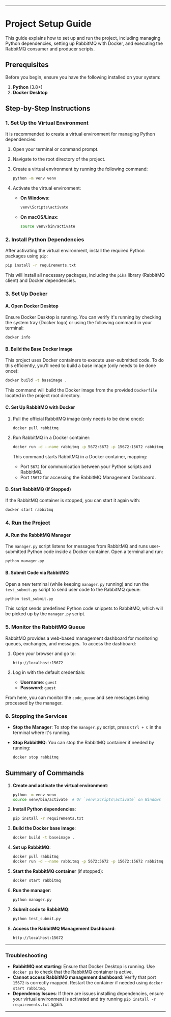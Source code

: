 
---

# **Project Setup Guide**

This guide explains how to set up and run the project, including managing Python dependencies, setting up RabbitMQ with Docker, and executing the RabbitMQ consumer and producer scripts.

## **Prerequisites**

Before you begin, ensure you have the following installed on your system:

1. **Python** (3.8+)
2. **Docker Desktop**

## **Step-by-Step Instructions**

### **1. Set Up the Virtual Environment**

It is recommended to create a virtual environment for managing Python dependencies:

1. Open your terminal or command prompt.
2. Navigate to the root directory of the project.
3. Create a virtual environment by running the following command:

   ```bash
   python -m venv venv
   ```

4. Activate the virtual environment:
   - **On Windows**:
     ```bash
     venv\Scripts\activate
     ```
   - **On macOS/Linux**:
     ```bash
     source venv/bin/activate
     ```

### **2. Install Python Dependencies**

After activating the virtual environment, install the required Python packages using `pip`:

```bash
pip install -r requirements.txt
```

This will install all necessary packages, including the `pika` library (RabbitMQ client) and Docker dependencies.

### **3. Set Up Docker**

#### **A. Open Docker Desktop**

Ensure Docker Desktop is running. You can verify it's running by checking the system tray (Docker logo) or using the following command in your terminal:

```bash
docker info
```

#### **B. Build the Base Docker Image**

This project uses Docker containers to execute user-submitted code. To do this efficiently, you'll need to build a base image (only needs to be done once):

```bash
docker build -t baseimage .
```

This command will build the Docker image from the provided `Dockerfile` located in the project root directory.

#### **C. Set Up RabbitMQ with Docker**

1. Pull the official RabbitMQ image (only needs to be done once):

   ```bash
   docker pull rabbitmq
   ```

2. Run RabbitMQ in a Docker container:

   ```bash
   docker run -d --name rabbitmq -p 5672:5672 -p 15672:15672 rabbitmq
   ```

   This command starts RabbitMQ in a Docker container, mapping:
   - Port `5672` for communication between your Python scripts and RabbitMQ.
   - Port `15672` for accessing the RabbitMQ Management Dashboard.

#### **D. Start RabbitMQ (If Stopped)**

If the RabbitMQ container is stopped, you can start it again with:

```bash
docker start rabbitmq
```

### **4. Run the Project**

#### **A. Run the RabbitMQ Manager**

The `manager.py` script listens for messages from RabbitMQ and runs user-submitted Python code inside a Docker container. Open a terminal and run:

```bash
python manager.py
```

#### **B. Submit Code via RabbitMQ**

Open a new terminal (while keeping `manager.py` running) and run the `test_submit.py` script to send user code to the RabbitMQ queue:

```bash
python test_submit.py
```

This script sends predefined Python code snippets to RabbitMQ, which will be picked up by the `manager.py` script.

### **5. Monitor the RabbitMQ Queue**

RabbitMQ provides a web-based management dashboard for monitoring queues, exchanges, and messages. To access the dashboard:

1. Open your browser and go to:
   ```
   http://localhost:15672
   ```

2. Log in with the default credentials:
   - **Username**: `guest`
   - **Password**: `guest`

From here, you can monitor the `code_queue` and see messages being processed by the manager.

### **6. Stopping the Services**

- **Stop the Manager**: To stop the `manager.py` script, press `Ctrl + C` in the terminal where it's running.
- **Stop RabbitMQ**: You can stop the RabbitMQ container if needed by running:

  ```bash
  docker stop rabbitmq
  ```

## **Summary of Commands**

1. **Create and activate the virtual environment**:
   ```bash
   python -m venv venv
   source venv/bin/activate  # Or `venv\Scripts\activate` on Windows
   ```

2. **Install Python dependencies**:
   ```bash
   pip install -r requirements.txt
   ```

3. **Build the Docker base image**:
   ```bash
   docker build -t baseimage .
   ```

4. **Set up RabbitMQ**:
   ```bash
   docker pull rabbitmq
   docker run -d --name rabbitmq -p 5672:5672 -p 15672:15672 rabbitmq
   ```

5. **Start the RabbitMQ container** (if stopped):
   ```bash
   docker start rabbitmq
   ```

6. **Run the manager**:
   ```bash
   python manager.py
   ```

7. **Submit code to RabbitMQ**:
   ```bash
   python test_submit.py
   ```

8. **Access the RabbitMQ Management Dashboard**:
   ```
   http://localhost:15672
   ```

---

### **Troubleshooting**

- **RabbitMQ not starting**: Ensure that Docker Desktop is running. Use `docker ps` to check that the RabbitMQ container is active.
- **Cannot access RabbitMQ management dashboard**: Verify that port `15672` is correctly mapped. Restart the container if needed using `docker start rabbitmq`.
- **Dependency Issues**: If there are issues installing dependencies, ensure your virtual environment is activated and try running `pip install -r requirements.txt` again.

---
